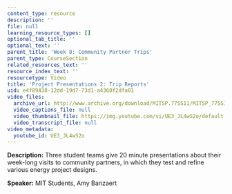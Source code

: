 ```yaml
---
content_type: resource
description: ''
file: null
learning_resource_types: []
optional_tab_title: ''
optional_text: ''
parent_title: 'Week 8: Community Partner Trips'
parent_type: CourseSection
related_resources_text: ''
resource_index_text: ''
resourcetype: Video
title: 'Project Presentations 2: Trip Reports'
uid: e4f89438-12dd-19d7-73d1-a4360f2dfa01
video_files:
  archive_url: http://www.archive.org/download/MITSP.775S11/MITSP_775S11proj02_300k.mp4
  video_captions_file: null
  video_thumbnail_file: https://img.youtube.com/vi/UE3_JL4wS2o/default.jpg
  video_transcript_file: null
video_metadata:
  youtube_id: UE3_JL4wS2o
---
```


**Description:** Three student teams give 20 minute presentations about their week-long visits to community partners, in which they test and refine various energy project designs.

**Speaker:** MIT Students, Amy Banzaert